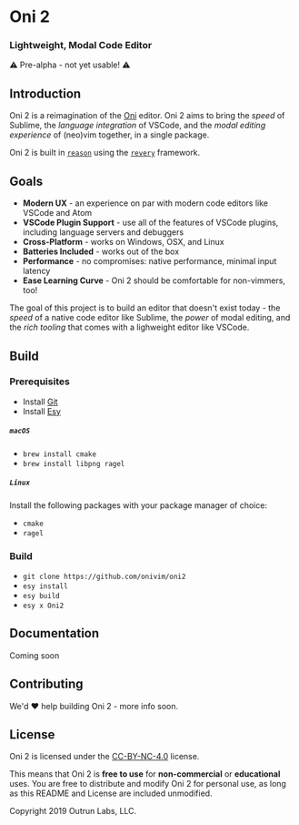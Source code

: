 # Oni 2

### Lightweight, Modal Code Editor

:warning: Pre-alpha - not yet usable! :warning: 

## Introduction

Oni 2 is a reimagination of the [Oni](https://onivim.io) editor. Oni 2 aims to bring the _speed_ of Sublime, the _language integration_ of VSCode, and the _modal editing experience_ of (neo)vim together, in a single package.

Oni 2 is built in [`reason`](https://reasonml.github.io) using the [`revery`](https://github.com/revery-ui/revery) framework.

## Goals

- __Modern UX__ - an experience on par with modern code editors like VSCode and Atom
- __VSCode Plugin Support__ - use all of the features of VSCode plugins, including language servers and debuggers
- __Cross-Platform__ - works on Windows, OSX, and Linux
- __Batteries Included__ - works out of the box
- __Performance__ - no compromises: native performance, minimal input latency
- __Ease Learning Curve__ - Oni 2 should be comfortable for non-vimmers, too!

The goal of this project is to build an editor that doesn't exist today - the _speed_ of a native code editor like Sublime, the _power_ of modal editing, and the _rich tooling_ that comes with a lighweight editor like VSCode.

## Build

### Prerequisites

- Install [Git](https://git-scm.com/)
- Install [Esy](https://esy.sh)

##### `macOS`

- `brew install cmake`
- `brew install libpng ragel`

##### `Linux`

Install the following packages with your package manager of choice:
- `cmake`
- `ragel`

### Build

- `git clone https://github.com/onivim/oni2`
- `esy install`
- `esy build`
- `esy x Oni2`

## Documentation

Coming soon

## Contributing

We'd :heart: help building Oni 2 - more info soon.

## License

Oni 2 is licensed under the [CC-BY-NC-4.0](https://creativecommons.org/licenses/by-nc/4.0/legalcode) license.

This means that Oni 2 is __free to use__ for __non-commercial__ or __educational__ uses. You are free to distribute and modify Oni 2 for personal use, as long as this README and License are included unmodified.

Copyright 2019 Outrun Labs, LLC.
